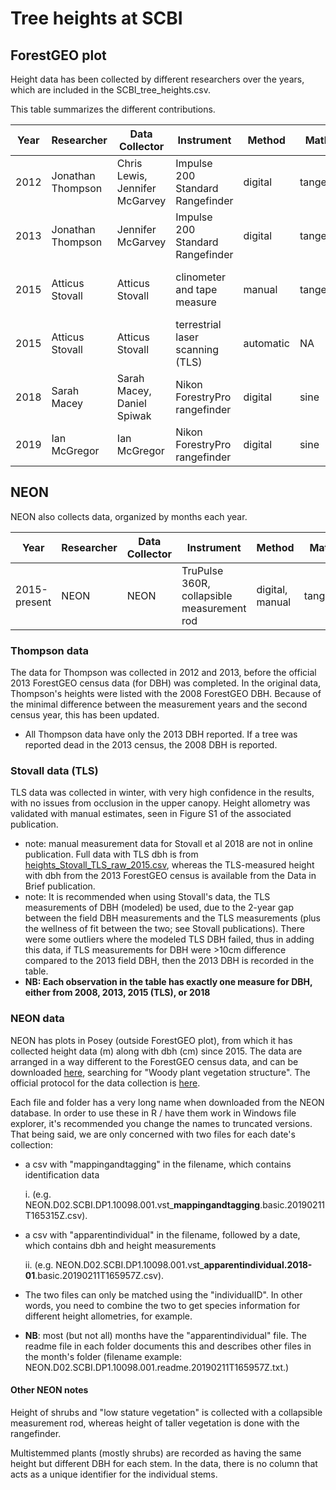 # Tree heights at SCBI

## ForestGEO plot
Height data has been collected by different researchers over the years, which are included in the SCBI_tree_heights.csv.

This table summarizes the different contributions.

|Year|Researcher|Data Collector|Instrument|Method|Math|# observations|Publication|
|---|----------|-------|-------|-----|-------|-----|--------|
|2012|Jonathan Thompson|Chris Lewis, Jennifer McGarvey|Impulse 200 Standard Rangefinder|digital|tangent|230|[Anderson-Texeira et al 2015](https://doi.org/10.1111/1365-2435.12470)
|2013|Jonathan Thompson|Jennifer McGarvey|Impulse 200 Standard Rangefinder|digital|tangent|60|[Anderson-Texeira et al 2015](https://doi.org/10.1111/1365-2435.12470)
|2015|Atticus Stovall|Atticus Stovall|clinometer and tape measure|manual|tangent|48|[Stovall et al 2018, For. Ecology & Man.](https://doi.org/10.1016/j.foreco.2018.06.004)
|2015|Atticus Stovall|Atticus Stovall|terrestrial laser scanning (TLS)|automatic|NA|329|[Stovall et al 2018 Data in Brief](https://doi.org/10.1016/j.dib.2018.06.046)
|2018|Sarah Macey|Sarah Macey, Daniel Spiwak |Nikon ForestryPro rangefinder|digital|sine|18
|2019|Ian McGregor|Ian McGregor|Nikon ForestryPro rangefinder|digital|sine|40

## NEON
NEON also collects data, organized by months each year.

|Year|Researcher|Data Collector|Instrument|Method|Math|# observations|Publication|
|---|----------|-------|-------|-----|-------|-----|--------|
|2015-present|NEON|NEON|TruPulse 360R, collapsible measurement rod|digital, manual|tangent|6500 (to end 2018)|


### Thompson data
The data for Thompson was collected in 2012 and 2013, before the official 2013 ForestGEO census data (for DBH) was completed. In the original data, Thompson's heights were listed with the 2008 ForestGEO DBH. Because of the minimal difference between the measurement years and the second census year, this has been updated. 
- All Thompson data have only the 2013 DBH reported. If a tree was reported dead in the 2013 census, the 2008 DBH is reported. 

### Stovall data (TLS)
TLS data was collected in winter, with very high confidence in the results, with no issues from occlusion in the upper canopy. Height allometry was validated with manual estimates, seen in Figure S1 of the associated publication.
- note: manual measurement data for Stovall et al 2018 are not in online publication. Full data with TLS dbh is from [heights_Stovall_TLS_raw_2015.csv](https://github.com/SCBI-ForestGEO/SCBI-ForestGEO-Data/tree/master/tree_dimensions/tree_heights/raw_data), whereas the TLS-measured height with dbh from the 2013 ForestGEO census is available from the Data in Brief publication.
- note: It is recommended when using Stovall's data, the TLS measurements of DBH (modeled) be used, due to the 2-year gap between the field DBH measurements and the TLS measurements (plus the wellness of fit between the two; see Stovall publications). There were some outliers where the modeled TLS DBH failed, thus in adding this data, if TLS measurements for DBH were >10cm difference compared to the 2013 field DBH, then the 2013 DBH is recorded in the table.
- **NB: Each observation in the table has exactly one measure for DBH, either from 2008, 2013, 2015 (TLS), or 2018**

### NEON data
NEON has plots in Posey (outside ForestGEO plot), from which it has collected height data (m) along with dbh (cm) since 2015. The data are arranged in a way different to the ForestGEO census data, and can be downloaded [here](https://data.neonscience.org/static/browse.html), searching for "Woody plant vegetation structure". The official protocol for the data collection is [here](https://data.neonscience.org/data-product-view?dpCode=DP1.10098.001).

Each file and folder has a very long name when downloaded from the NEON database. In order to use these in R / have them work in Windows file explorer, it's recommended you change the names to truncated versions. That being said, we are only concerned with two files for each date's collection:
- a csv with "mappingandtagging" in the filename, which contains identification data 
    
    i. (e.g. NEON.D02.SCBI.DP1.10098.001.vst_**mappingandtagging**.basic.20190211T165315Z.csv).
- a csv with "apparentindividual" in the filename, followed by a date, which contains dbh and height measurements

    ii. (e.g. NEON.D02.SCBI.DP1.10098.001.vst_**apparentindividual.2018-01**.basic.20190211T165957Z.csv).
- The two files can only be matched using the "individualID". In other words, you need to combine the two to get species information for different height allometries, for example.
- **NB**: most (but not all) months have the "apparentindividual" file. The readme file in each folder documents this and describes other files in the month's folder (filename example: NEON.D02.SCBI.DP1.10098.001.readme.20190211T165957Z.txt.)

#### Other NEON notes
Height of shrubs and "low stature vegetation" is collected with a collapsible measurement rod, whereas height of taller vegetation is done with the rangefinder.

Multistemmed plants (mostly shrubs) are recorded as having the same height but different DBH for each stem. In the data, there is no column that acts as a unique identifier for the individual stems.
